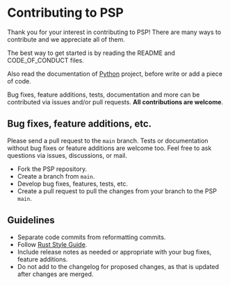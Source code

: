 # Contributing to PSP

Thank you for your interest in contributing to PSP! There are many ways to contribute
and we appreciate all of them.

The best way to get started is by reading the README and CODE\_OF\_CONDUCT files.

Also read the documentation of [Python](https://docs.python.org/3/) project, before write or add a piece of code.

Bug fixes, feature additions, tests, documentation and more can be contributed via issues and/or pull requests.
**All contributions are welcome**.

## Bug fixes, feature additions, etc.

Please send a pull request to the `main` branch.
Tests or documentation without bug fixes or feature additions are welcome too.
Feel free to ask questions via issues, discussions, or mail.

- Fork the PSP repository.
- Create a branch from `main`.
- Develop bug fixes, features, tests, etc.
- Create a pull request to pull the changes from your branch to the PSP `main`.

## Guidelines

- Separate code commits from reformatting commits.
- Follow [Rust Style Guide](https://doc.rust-lang.org/nightly/style-guide/).
- Include release notes as needed or appropriate with your bug fixes, feature additions.
- Do not add to the changelog for proposed changes, as that is updated after changes are merged.
